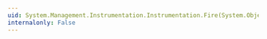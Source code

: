 ```yaml
---
uid: System.Management.Instrumentation.Instrumentation.Fire(System.Object)
internalonly: False
---
```


